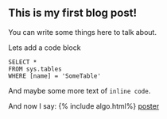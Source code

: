 ## This is my first blog post!

You can write some things here to talk about.

Lets add a code block

```tsql
SELECT *
FROM sys.tables
WHERE [name] = 'SomeTable'
```

And maybe some more text of `inline code`.

And now I say: {% include algo.html%}
[poster](_includes/londonposter.pdf)
